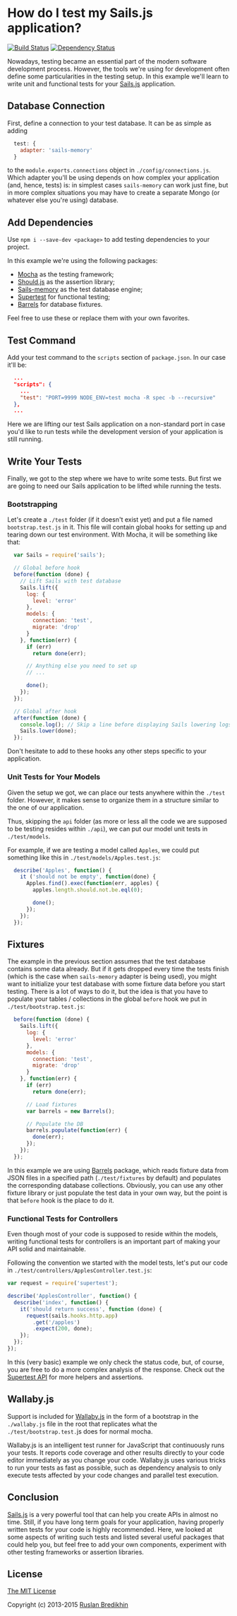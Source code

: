 # How do I test my Sails.js application?

[![Build Status](https://travis-ci.org/bredikhin/sailsjs-mocha-testing-barrels-fixtures-example.png?branch=master)](https://travis-ci.org/bredikhin/sailsjs-mocha-testing-barrels-fixtures-example)
[![Dependency Status](https://gemnasium.com/bredikhin/sailsjs-mocha-testing-barrels-fixtures-example.png)](https://gemnasium.com/bredikhin/sailsjs-mocha-testing-barrels-fixtures-example)

Nowadays, testing became an essential part of the modern software development
process. However, the tools we're using for development often define some
particularities in the testing setup. In this example we'll learn to write
unit and functional tests for your [Sails.js](http://sailsjs.org/) application.

## Database Connection

First, define a connection to your test database. It can be as simple as adding

```javascript
  test: {
    adapter: 'sails-memory'
  }
```

to the `module.exports.connections` object in `./config/connections.js`. Which
adapter you'll be using depends on how complex your application (and, hence,
tests) is: in simplest cases `sails-memory` can work just fine, but in more
complex situations you may have to create a separate Mongo (or whatever else
you're using) database.

## Add Dependencies

Use `npm i --save-dev <package>` to add testing dependencies to your project.

In this example we're using the following packages:

* [Mocha](https://github.com/mochajs/mocha) as the testing framework;
* [Should.js](https://github.com/shouldjs/should.js) as the assertion library;
* [Sails-memory](https://github.com/balderdashy/sails-memory) as the test database engine;
* [Supertest](https://github.com/tj/supertest) for functional testing;
* [Barrels](https://github.com/bredikhin/barrels) for database fixtures.

Feel free to use these or replace them with your own favorites.

## Test Command

Add your test command to the `scripts` section of `package.json`. In our
case it'll be:

```json
  ...
  "scripts": {
    ...
    "test": "PORT=9999 NODE_ENV=test mocha -R spec -b --recursive"
  },
  ...
```

Here we are lifting our test Sails application on a non-standard port in case
you'd like to run tests while the development version of your application is
still running.

## Write Your Tests

Finally, we got to the step where we have to write some tests. But first
we are going to need our Sails application to be lifted while running the
tests.

### Bootstrapping

Let's create a `./test` folder (if it doesn't exist yet) and put a file
named `bootstrap.test.js` in it. This file will contain global hooks for
setting up and tearing down our test environment. With Mocha, it will be
something like that:

```javascript
  var Sails = require('sails');

  // Global before hook
  before(function (done) {
    // Lift Sails with test database
    Sails.lift({
      log: {
        level: 'error'
      },
      models: {
        connection: 'test',
        migrate: 'drop'
      }
    }, function(err) {
      if (err)
        return done(err);

      // Anything else you need to set up
      // ...

      done();
    });
  });

  // Global after hook
  after(function (done) {
    console.log(); // Skip a line before displaying Sails lowering logs
    Sails.lower(done);
  });
```

Don't hesitate to add to these hooks any other steps specific to your
application.

### Unit Tests for Your Models

Given the setup we got, we can place our tests anywhere within the `./test`
folder. However, it makes sense to organize them in a structure similar to
the one of our application.

Thus, skipping the `api` folder (as more or less all the code we are supposed
to be testing resides within `./api`), we can put our model unit tests in
`./test/models`.

For example, if we are testing a model called `Apples`, we could put something
like this in `./test/models/Apples.test.js`:

```javascript
  describe('Apples', function() {
    it ('should not be empty', function(done) {
      Apples.find().exec(function(err, apples) {
        apples.length.should.not.be.eql(0);

        done();
      });
    });
  });
```

## Fixtures

The example in the previous section assumes that the test database contains
some data already. But if it gets dropped every time the tests finish
(which is the case when `sails-memory` adapter is being used), you might want
to initialize your test database with some fixture data before you start
testing. There is a lot of ways to do it, but the idea is that you have to
populate your tables / collections in the global `before` hook we put in
`./test/bootstrap.test.js`:

```javascript
  before(function (done) {
    Sails.lift({
      log: {
        level: 'error'
      },
      models: {
        connection: 'test',
        migrate: 'drop'
      }
    }, function(err) {
      if (err)
        return done(err);

      // Load fixtures
      var barrels = new Barrels();

      // Populate the DB
      barrels.populate(function(err) {
        done(err);
      });
    });
  });
```

In this example we are using [Barrels](https://github.com/bredikhin/barrels)
package, which reads fixture data from JSON files in a specified path
(`./test/fixtures` by default) and populates the corresponding database
collections. Obviously, you can use any other fixture library or just
populate the test data in your own way, but the point is that `before`
hook is the place to do it.

### Functional Tests for Controllers

Even though most of your code is supposed to reside within the models, writing
functional tests for controllers is an important part of making your API
solid and maintainable.

Following the convention we started with the model tests, let's put our code
in `./test/controllers/ApplesController.test.js`:

```javascript
var request = require('supertest');

describe('ApplesController', function() {
  describe('index', function() {
    it('should return success', function (done) {
      request(sails.hooks.http.app)
        .get('/apples')
        .expect(200, done);
    });
  });
});
```

In this (very basic) example we only check the status code, but, of course,
you are free to do a more complex analysis of the response. Check out the
[Supertest API](https://github.com/tj/supertest) for more helpers and
assertions.

## Wallaby.js
Support is included for [Wallaby.js](http://wallabyjs.com/) in the form of
a bootstrap in the `./wallaby.js` file in the root that replicates what the
`./test/bootstrap.test.`js does for normal mocha.

Wallaby.js is an intelligent test runner for JavaScript that continuously runs
your tests. It reports code coverage and other results directly to your code
editor immediately as you change your code. Wallaby.js uses various tricks to
run your tests as fast as possible, such as dependency analysis to only
execute tests affected by your code changes and parallel test execution.


## Conclusion

[Sails.js](http://sailsjs.org/) is a very powerful tool that can help you
create APIs in almost no time. Still, if you have long term goals for your
application, having properly written tests for your code is highly
recommended. Here, we looked at some aspects of writing such tests and
listed several useful packages that could help you, but feel free to add
your own components, experiment with other testing frameworks or assertion
libraries.

## License

[The MIT License](http://opensource.org/licenses/MIT)

Copyright (c) 2013-2015 [Ruslan Bredikhin](http://ruslanbredikhin.com/)
